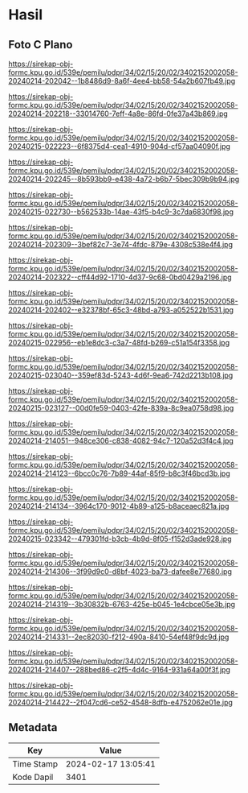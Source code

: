 # Hasil

## Foto C Plano

https://sirekap-obj-formc.kpu.go.id/539e/pemilu/pdpr/34/02/15/20/02/3402152002058-20240214-202042--1b8486d9-8a6f-4ee4-bb58-54a2b607fb49.jpg

https://sirekap-obj-formc.kpu.go.id/539e/pemilu/pdpr/34/02/15/20/02/3402152002058-20240214-202218--33014760-7eff-4a8e-86fd-0fe37a43b869.jpg

https://sirekap-obj-formc.kpu.go.id/539e/pemilu/pdpr/34/02/15/20/02/3402152002058-20240215-022223--6f8375d4-cea1-4910-904d-cf57aa04090f.jpg

https://sirekap-obj-formc.kpu.go.id/539e/pemilu/pdpr/34/02/15/20/02/3402152002058-20240214-202245--8b593bb9-e438-4a72-b6b7-5bec309b9b94.jpg

https://sirekap-obj-formc.kpu.go.id/539e/pemilu/pdpr/34/02/15/20/02/3402152002058-20240215-022730--b562533b-14ae-43f5-b4c9-3c7da6830f98.jpg

https://sirekap-obj-formc.kpu.go.id/539e/pemilu/pdpr/34/02/15/20/02/3402152002058-20240214-202309--3bef82c7-3e74-4fdc-879e-4308c538e4f4.jpg

https://sirekap-obj-formc.kpu.go.id/539e/pemilu/pdpr/34/02/15/20/02/3402152002058-20240214-202322--cff44d92-1710-4d37-9c68-0bd0429a2196.jpg

https://sirekap-obj-formc.kpu.go.id/539e/pemilu/pdpr/34/02/15/20/02/3402152002058-20240214-202402--e32378bf-65c3-48bd-a793-a052522b1531.jpg

https://sirekap-obj-formc.kpu.go.id/539e/pemilu/pdpr/34/02/15/20/02/3402152002058-20240215-022956--eb1e8dc3-c3a7-48fd-b269-c51a154f3358.jpg

https://sirekap-obj-formc.kpu.go.id/539e/pemilu/pdpr/34/02/15/20/02/3402152002058-20240215-023040--359ef83d-5243-4d6f-9ea6-742d2213b108.jpg

https://sirekap-obj-formc.kpu.go.id/539e/pemilu/pdpr/34/02/15/20/02/3402152002058-20240215-023127--00d0fe59-0403-42fe-839a-8c9ea0758d98.jpg

https://sirekap-obj-formc.kpu.go.id/539e/pemilu/pdpr/34/02/15/20/02/3402152002058-20240214-214051--948ce306-c838-4082-94c7-120a52d3f4c4.jpg

https://sirekap-obj-formc.kpu.go.id/539e/pemilu/pdpr/34/02/15/20/02/3402152002058-20240214-214123--6bcc0c76-7b89-44af-85f9-b8c3f46bcd3b.jpg

https://sirekap-obj-formc.kpu.go.id/539e/pemilu/pdpr/34/02/15/20/02/3402152002058-20240214-214134--3964c170-9012-4b89-a125-b8aceaec821a.jpg

https://sirekap-obj-formc.kpu.go.id/539e/pemilu/pdpr/34/02/15/20/02/3402152002058-20240215-023342--479301fd-b3cb-4b9d-8f05-f152d3ade928.jpg

https://sirekap-obj-formc.kpu.go.id/539e/pemilu/pdpr/34/02/15/20/02/3402152002058-20240214-214306--3f99d9c0-d8bf-4023-ba73-dafee8e77680.jpg

https://sirekap-obj-formc.kpu.go.id/539e/pemilu/pdpr/34/02/15/20/02/3402152002058-20240214-214319--3b30832b-6763-425e-b045-1e4cbce05e3b.jpg

https://sirekap-obj-formc.kpu.go.id/539e/pemilu/pdpr/34/02/15/20/02/3402152002058-20240214-214331--2ec82030-f212-490a-8410-54ef48f9dc9d.jpg

https://sirekap-obj-formc.kpu.go.id/539e/pemilu/pdpr/34/02/15/20/02/3402152002058-20240214-214407--288bed86-c2f5-4d4c-9164-931a64a00f3f.jpg

https://sirekap-obj-formc.kpu.go.id/539e/pemilu/pdpr/34/02/15/20/02/3402152002058-20240214-214422--2f047cd6-ce52-4548-8dfb-e4752062e01e.jpg


## Metadata

| Key        | Value               |
| ---------- | ------------------- |
| Time Stamp | 2024-02-17 13:05:41 |
| Kode Dapil | 3401                |



